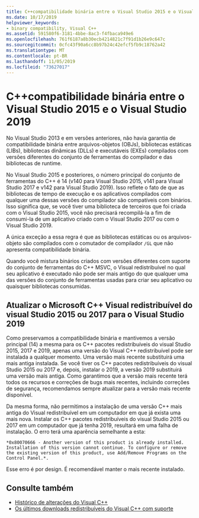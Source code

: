 ```yaml
---
title: C++compatibilidade binária entre o Visual Studio 2015 e o Visual Studio 2019
ms.date: 10/17/2019
helpviewer_keywords:
- binary compatibility, Visual C++
ms.assetid: 591580f6-3181-4bbe-8ac3-f4fbaca949e6
ms.openlocfilehash: 761f6187a8b30ecb4214821c7f91d1b26e9c647c
ms.sourcegitcommit: 0cfc43f90a6cc8b97b24c42efcf5fb9c18762a42
ms.translationtype: MT
ms.contentlocale: pt-BR
ms.lasthandoff: 11/05/2019
ms.locfileid: "73627017"
---
```

# <a name="c-binary-compatibility-between-visual-studio-2015-and-visual-studio-2019"></a>C++compatibilidade binária entre o Visual Studio 2015 e o Visual Studio 2019

No Visual Studio 2013 e em versões anteriores, não havia garantia de compatibilidade binária entre arquivos-objetos (OBJs), bibliotecas estáticas (LIBs), bibliotecas dinâmicas (DLLs) e executáveis (EXEs) compilados com versões diferentes do conjunto de ferramentas do compilador e das bibliotecas de runtime. 

No Visual Studio 2015 e posteriores, o número principal do conjunto de ferramentas do C++ é 14 (v140 para Visual Studio 2015, v141 para Visual Studio 2017 e v142 para Visual Studio 2019). Isso reflete o fato de que as bibliotecas de tempo de execução e os aplicativos compilados com qualquer uma dessas versões do compilador são compatíveis com binários. Isso significa que, se você tiver uma biblioteca de terceiros que foi criada com o Visual Studio 2015, você não precisará recompilá-la a fim de consumi-la de um aplicativo criado com o Visual Studio 2017 ou com o Visual Studio 2019.

A única exceção a essa regra é que as bibliotecas estáticas ou os arquivos-objeto são compilados com o comutador de compilador `/GL` que não apresenta compatibilidade binária.

Quando você mistura binários criados com versões diferentes com suporte do conjunto de ferramentas do C++ MSVC, o Visual redistribuível no qual seu aplicativo é executado não pode ser mais antigo do que qualquer uma das versões do conjunto de ferramentas usadas para criar seu aplicativo ou quaisquer bibliotecas consumidas.

## <a name="upgrade-microsoft-visual-c-redistributable-from-visual-studio-2015-or-2017-to-visual-studio-2019"></a>Atualizar o Microsoft C++ Visual redistribuível do visual Studio 2015 ou 2017 para o Visual Studio 2019

Como preservamos a compatibilidade binária e mantivemos a versão principal (14) a mesma para os C++ pacotes redistribuíveis do visual Studio 2015, 2017 e 2019, apenas uma versão do Visual C++ redistribuível pode ser instalada a qualquer momento. Uma versão mais recente substituirá uma mais antiga instalada. Se você tiver os C++ pacotes redistribuíveis do visual Studio 2015 ou 2017 e, depois, instalar o 2019, a versão 2019 substituirá uma versão mais antiga. Como garantimos que a versão mais recente terá todos os recursos e correções de bugs mais recentes, incluindo correções de segurança, recomendamos sempre atualizar para a versão mais recente disponível.

Da mesma forma, não permitimos a instalação de uma versão C++ mais antiga do Visual redistribuível em um computador em que já exista uma mais nova. Instalar os C++ pacotes redistribuíveis do visual Studio 2015 ou 2017 em um computador que já tenha 2019, resultará em uma falha de instalação. O erro terá uma aparência semelhante a esta:

```
*0x80070666 - Another version of this product is already installed. Installation of this version cannot continue. To configure or remove the existing version of this product, use Add/Remove Programs on the Control Panel.*.
```

Esse erro é por design. É recomendável manter o mais recente instalado.

## <a name="see-also"></a>Consulte também

* [Histórico de alterações do Visual C++](../porting/visual-cpp-change-history-2003-2015.md)
* [Os últimos downloads redistribuíveis do Visual C++ com suporte](https://support.microsoft.com/en-us/help/2977003/the-latest-supported-visual-c-downloads) 
